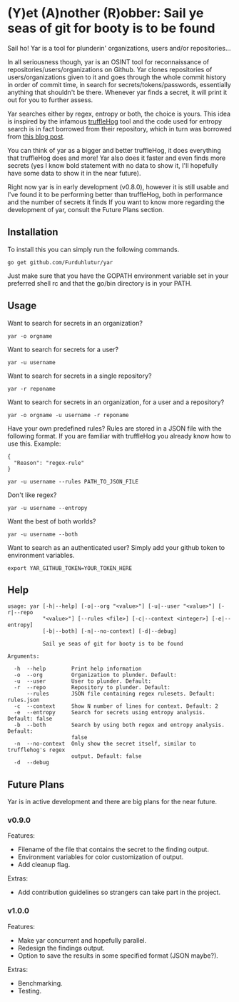 # (Y)et (A)nother (R)obber: Sail ye seas of git for booty is to be found
Sail ho! Yar is a tool for plunderin' organizations, users and/or repositories...

In all seriousness though, yar is an OSINT tool for reconnaissance of repositories/users/organizations on Github. Yar clones repositories of users/organizations given to it
and goes through the whole commit history in order of commit time, in search for secrets/tokens/passwords, essentially anything that shouldn't be there. Whenever yar finds a secret,
it will print it out for you to further assess.

Yar searches either by regex, entropy or both, the choice is yours. This idea is inspired by the infamous [truffleHog](https://github.com/dxa4481/truffleHog) tool and the code used
for entropy search is in fact borrowed from their repository, which in turn was borrowed from [this blog post](http://blog.dkbza.org/2007/05/scanning-data-for-entropy-anomalies.html).

You can think of yar as a bigger and better truffleHog, it does everything that truffleHog does and more! Yar also does it faster and even finds more secrets (yes I know bold statement with no data to show it, I'll hopefully have some data to show it in the near future).

Right now yar is in early development (v0.8.0), however it is still usable and I've found it to be performing better than truffleHog, both in performance and the number of secrets it finds
If you want to know more regarding the development of yar, consult the Future Plans section.

## Installation
To install this you can simply run the following commands.
```
go get github.com/Furduhlutur/yar
```

Just make sure that you have the GOPATH environment variable set in your preferred shell rc and that the go/bin directory is in your PATH.

## Usage
Want to search for secrets in an organization?
```
yar -o orgname
```

Want to search for secrets for a user?
```
yar -u username
```

Want to search for secrets in a single repository?
```
yar -r reponame
```

Want to search for secrets in an organization, for a user and a repository?
```
yar -o orgname -u username -r reponame
```

Have your own predefined rules?
Rules are stored in a JSON file with the following format. If you are familiar with truffleHog you already know how to use this. Example:
```
{
  "Reason": "regex-rule"
}
```

```
yar -u username --rules PATH_TO_JSON_FILE
```

Don't like regex?
```
yar -u username --entropy
```

Want the best of both worlds?
```
yar -u username --both
```

Want to search as an authenticated user? Simply add your github token to environment variables.
```
export YAR_GITHUB_TOKEN=YOUR_TOKEN_HERE
```

## Help
```
usage: yar [-h|--help] [-o|--org "<value>"] [-u|--user "<value>"] [-r|--repo
           "<value>"] [--rules <file>] [-c|--context <integer>] [-e|--entropy]
           [-b|--both] [-n|--no-context] [-d|--debug]

           Sail ye seas of git for booty is to be found

Arguments:

  -h  --help        Print help information
  -o  --org         Organization to plunder. Default: 
  -u  --user        User to plunder. Default: 
  -r  --repo        Repository to plunder. Default: 
      --rules       JSON file containing regex rulesets. Default: rules.json
  -c  --context     Show N number of lines for context. Default: 2
  -e  --entropy     Search for secrets using entropy analysis. Default: false
  -b  --both        Search by using both regex and entropy analysis. Default:
                    false
  -n  --no-context  Only show the secret itself, similar to trufflehog's regex
                    output. Default: false
  -d  --debug  
```

## Future Plans
Yar is in active development and there are big plans for the near future.

### v0.9.0
Features:
+ Filename of the file that contains the secret to the finding output.
+ Environment variables for color customization of output.
+ Add cleanup flag.

Extras:
+ Add contribution guidelines so strangers can take part in the project.

### v1.0.0
Features:
+ Make yar concurrent and hopefully parallel.
+ Redesign the findings output.
+ Option to save the results in some specified format (JSON maybe?).

Extras:
+ Benchmarking.
+ Testing.

